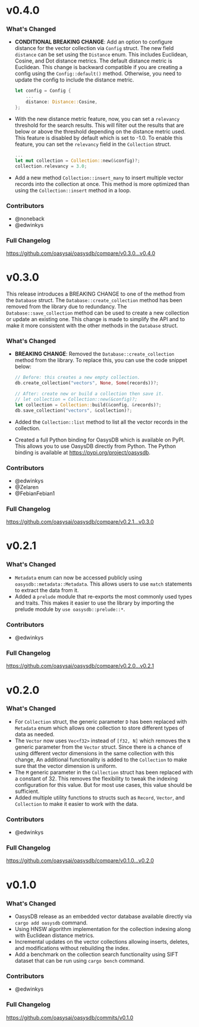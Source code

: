 # v0.4.0

### What's Changed

- **CONDITIONAL BREAKING CHANGE**: Add an option to configure distance for the vector collection via `Config` struct. The new field `distance` can be set using the `Distance` enum. This includes Euclidean, Cosine, and Dot distance metrics. The default distance metric is Euclidean. This change is backward compatible if you are creating a config using the `Config::default()` method. Otherwise, you need to update the config to include the distance metric.

  ```rs
  let config = Config {
      ...
      distance: Distance::Cosine,
  };
  ```

- With the new distance metric feature, now, you can set a `relevancy` threshold for the search results. This will filter out the results that are below or above the threshold depending on the distance metric used. This feature is disabled by default which is set to -1.0. To enable this feature, you can set the `relevancy` field in the `Collection` struct.

  ```rs
  ...
  let mut collection = Collection::new(&config)?;
  collection.relevancy = 3.0;
  ```

- Add a new method `Collection::insert_many` to insert multiple vector records into the collection at once. This method is more optimized than using the `Collection::insert` method in a loop.

### Contributors

- @noneback
- @edwinkys

### Full Changelog

https://github.com/oasysai/oasysdb/compare/v0.3.0...v0.4.0

# v0.3.0

This release introduces a BREAKING CHANGE to one of the method from the `Database` struct. The `Database::create_collection` method has been removed from the library due to redundancy. The `Database::save_collection` method can be used to create a new collection or update an existing one. This change is made to simplify the API and to make it more consistent with the other methods in the `Database` struct.

### What's Changed

- **BREAKING CHANGE**: Removed the `Database::create_collection` method from the library. To replace this, you can use the code snippet below:

  ```rs
  // Before: this creates a new empty collection.
  db.create_collection("vectors", None, Some(records))?;

  // After: create new or build a collection then save it.
  // let collection = Collection::new(&config)?;
  let collection = Collection::build(&config, &records)?;
  db.save_collection("vectors", &collection)?;
  ```

- Added the `Collection::list` method to list all the vector records in the collection.
- Created a full Python binding for OasysDB which is available on PyPI. This allows you to use OasysDB directly from Python. The Python binding is available at https://pypi.org/project/oasysdb.

### Contributors

- @edwinkys
- @Zelaren
- @FebianFebian1

### Full Changelog

https://github.com/oasysai/oasysdb/compare/v0.2.1...v0.3.0

# v0.2.1

### What's Changed

- `Metadata` enum can now be accessed publicly using `oasysdb::metadata::Metadata`. This allows users to use `match` statements to extract the data from it.
- Added a `prelude` module that re-exports the most commonly used types and traits. This makes it easier to use the library by importing the prelude module by `use oasysdb::prelude::*`.

### Contributors

- @edwinkys

### Full Changelog

https://github.com/oasysai/oasysdb/compare/v0.2.0...v0.2.1

# v0.2.0

### What's Changed

- For `Collection` struct, the generic parameter `D` has been replaced with `Metadata` enum which allows one collection to store different types of data as needed.
- The `Vector` now uses `Vec<f32>` instead of `[f32, N]` which removes the `N` generic parameter from the `Vector` struct. Since there is a chance of using different vector dimensions in the same collection with this change, An additional functionality is added to the `Collection` to make sure that the vector dimension is uniform.
- The `M` generic parameter in the `Collection` struct has been replaced with a constant of 32. This removes the flexibility to tweak the indexing configuration for this value. But for most use cases, this value should be sufficient.
- Added multiple utility functions to structs such as `Record`, `Vector`, and `Collection` to make it easier to work with the data.

### Contributors

- @edwinkys

### Full Changelog

https://github.com/oasysai/oasysdb/compare/v0.1.0...v0.2.0

# v0.1.0

### What's Changed

- OasysDB release as an embedded vector database available directly via `cargo add oasysdb` command.
- Using HNSW algorithm implementation for the collection indexing along with Euclidean distance metrics.
- Incremental updates on the vector collections allowing inserts, deletes, and modifications without rebuilding the index.
- Add a benchmark on the collection search functionality using SIFT dataset that can be run using `cargo bench` command.

### Contributors

- @edwinkys

### Full Changelog

https://github.com/oasysai/oasysdb/commits/v0.1.0
